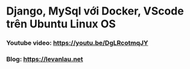 # Django, MySql với Docker, VScode trên Ubuntu Linux OS

### Youtube video: https://youtu.be/DgLRcotmqJY
### Blog: https://levanlau.net
